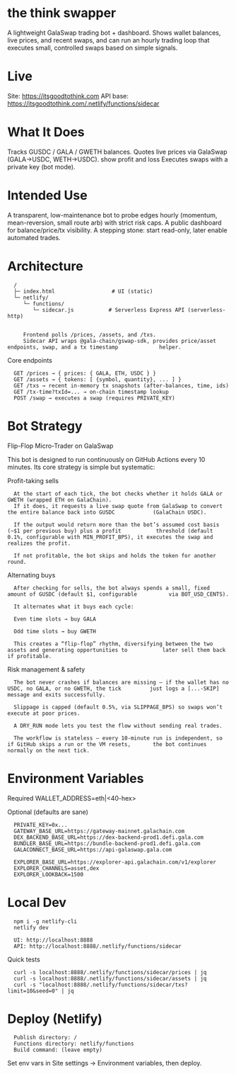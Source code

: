 # the think swapper

A lightweight GalaSwap trading bot + dashboard.
Shows wallet balances, live prices, and recent swaps, and can run an hourly trading loop that executes small, controlled swaps based on simple signals.

# Live

Site: https://itsgoodtothink.com
API base: https://itsgoodtothink.com/.netlify/functions/sidecar

# What It Does

   Tracks GUSDC / GALA / GWETH balances.
   Quotes live prices via GalaSwap (GALA→USDC, WETH→USDC).
   show profit and loss 
   Executes swaps with a private key (bot mode).

# Intended Use

   A transparent, low-maintenance bot to probe edges hourly (momentum, mean-reversion, small route arb) with    strict risk caps.
   A public dashboard for balance/price/tx visibility.
   A stepping stone: start read-only, later enable automated trades.

# Architecture
      /
      ├─ index.html                  # UI (static)
      └─ netlify/
         └─ functions/
            └─ sidecar.js           # Serverless Express API (serverless-http)


         Frontend polls /prices, /assets, and /txs.
         Sidecar API wraps @gala-chain/gswap-sdk, provides price/asset endpoints, swap, and a tx timestamp             helper.

   Core endpoints
            
      GET /prices → { prices: { GALA, ETH, USDC } }
      GET /assets → { tokens: [ {symbol, quantity}, ... ] }
      GET /txs → recent in-memory tx snapshots (after-balances, time, ids)
      GET /tx-time?txId=... → on-chain timestamp lookup
      POST /swap → executes a swap (requires PRIVATE_KEY)

# Bot Strategy 
Flip-Flop Micro-Trader on GalaSwap

This bot is designed to run continuously on GitHub Actions every 10 minutes. Its core strategy is simple but systematic:

Profit-taking sells

      At the start of each tick, the bot checks whether it holds GALA or GWETH (wrapped ETH on GalaChain).
      If it does, it requests a live swap quote from GalaSwap to convert the entire balance back into GUSDC            (GalaChain USDC).

      If the output would return more than the bot’s assumed cost basis (~$1 per previous buy) plus a profit           threshold (default 0.1%, configurable with MIN_PROFIT_BPS), it executes the swap and realizes the profit.

      If not profitable, the bot skips and holds the token for another round.

Alternating buys

      After checking for sells, the bot always spends a small, fixed amount of GUSDC (default $1, configurable          via BOT_USD_CENTS).

      It alternates what it buys each cycle:

      Even time slots → buy GALA

      Odd time slots → buy GWETH

      This creates a “flip-flop” rhythm, diversifying between the two assets and generating opportunities to           later sell them back if profitable.

Risk management & safety

      The bot never crashes if balances are missing — if the wallet has no USDC, no GALA, or no GWETH, the tick         just logs a [...-SKIP] message and exits successfully.

      Slippage is capped (default 0.5%, via SLIPPAGE_BPS) so swaps won’t execute at poor prices.

      A DRY_RUN mode lets you test the flow without sending real trades.

      The workflow is stateless — every 10-minute run is independent, so if GitHub skips a run or the VM resets,       the bot continues normally on the next tick.

# Environment Variables

Required
   WALLET_ADDRESS=eth|<40-hex> 


Optional (defaults are sane)
   
      PRIVATE_KEY=0x...        
      GATEWAY_BASE_URL=https://gateway-mainnet.galachain.com
      DEX_BACKEND_BASE_URL=https://dex-backend-prod1.defi.gala.com
      BUNDLER_BASE_URL=https://bundle-backend-prod1.defi.gala.com
      GALACONNECT_BASE_URL=https://api-galaswap.gala.com
   
      EXPLORER_BASE_URL=https://explorer-api.galachain.com/v1/explorer
      EXPLORER_CHANNELS=asset,dex
      EXPLORER_LOOKBACK=1500


# Local Dev
      npm i -g netlify-cli
      netlify dev

      UI: http://localhost:8888
      API: http://localhost:8888/.netlify/functions/sidecar

Quick tests
      
      curl -s localhost:8888/.netlify/functions/sidecar/prices | jq
      curl -s localhost:8888/.netlify/functions/sidecar/assets | jq
      curl -s "localhost:8888/.netlify/functions/sidecar/txs?limit=10&seed=0" | jq

# Deploy (Netlify)

      Publish directory: /
      Functions directory: netlify/functions
      Build command: (leave empty)

Set env vars in Site settings → Environment variables, then deploy.


